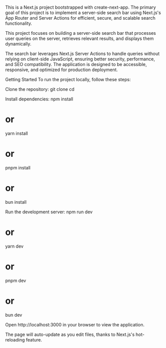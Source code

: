 This is a Next.js project bootstrapped with create-next-app. The primary goal of this project is to implement a server-side search bar using Next.js's App Router and Server Actions for efficient, secure, and scalable search functionality.

This project focuses on building a server-side search bar that processes user queries on the server, retrieves relevant results, and displays them dynamically.

The search bar leverages Next.js Server Actions to handle queries without relying on client-side JavaScript, ensuring better security, performance, and SEO compatibility. The application is designed to be accessible, responsive, and optimized for production deployment.

Getting Started
To run the project locally, follow these steps:

Clone the repository:
git clone <repository-url>
cd <project-directory>

Install dependencies:
npm install

# or

yarn install

# or

pnpm install

# or

bun install

Run the development server:
npm run dev

# or

yarn dev

# or

pnpm dev

# or

bun dev

Open http://localhost:3000 in your browser to view the application.

The page will auto-update as you edit files, thanks to Next.js's hot-reloading feature.
